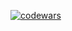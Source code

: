 <!-- ### Hi there 👋 -->
[![codewars](https://www.codewars.com/users/MasKot/badges/large)](https://www.codewars.com/users/MasKot)

<!--
**ismaskaev/ismaskaev** is a ✨ _special_ ✨ repository because its `README.md` (this file) appears on your GitHub profile.

Here are some ideas to get you started:

- 🔭 I’m currently working on ...
- 🌱 I’m currently learning ...
- 👯 I’m looking to collaborate on ...
- 🤔 I’m looking for help with ...
- 💬 Ask me about ...
- 📫 How to reach me: ...
- 😄 Pronouns: ...
- ⚡ Fun fact: ...
-->
